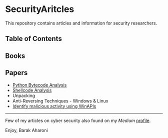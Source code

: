 # SecurityAritcles
This repository contains articles and information for security researchers.

## Table of Contents

## Books

## Papers
* [Python Bytecode Analysis](https://betterprogramming.pub/analysis-of-compiled-python-files-629d8adbe787)
* [Shellcode Analysis](https://infosecwriteups.com/shellcode-analysis-313bf4ca4dec)
* Unpacking
* Anti-Reversing Techniques - Windows & Linux
* [Identify malicious activity using WinAPIs](https://medium.com/@3barak333/identifying-malicious-activity-using-winapis-0e0ef8ba20a7)

--------------------------------------------------------------------------------------------------------
Few of my articles on cyber security also found on my *Medium* [profile](https://medium.com/@3barak333).

Enjoy,
Barak Aharoni
